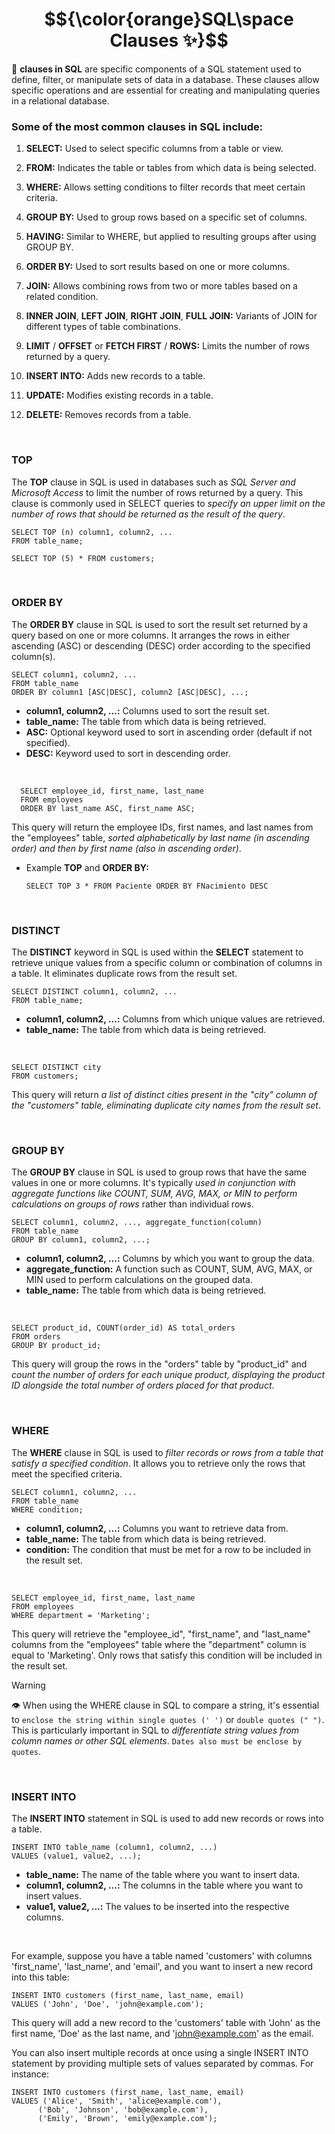 # $${\color{orange}SQL\space Clauses ✨}$$


🔸 **clauses in SQL** are specific components of a SQL statement used to define, filter, or manipulate sets of data in a database. These clauses allow specific operations and are essential for creating and manipulating queries in a relational database.

### Some of the most common clauses in SQL include:

1. **SELECT:** Used to select specific columns from a table or view.

2. **FROM:** Indicates the table or tables from which data is being selected.

3. **WHERE:** Allows setting conditions to filter records that meet certain criteria.

4. **GROUP BY:** Used to group rows based on a specific set of columns.

5. **HAVING:** Similar to WHERE, but applied to resulting groups after using GROUP BY.

6. **ORDER BY:** Used to sort results based on one or more columns.

7. **JOIN:** Allows combining rows from two or more tables based on a related condition.

8. **INNER JOIN**, **LEFT JOIN**, **RIGHT JOIN**, **FULL JOIN:** Variants of JOIN for different types of table combinations.

9. **LIMIT** / **OFFSET** or **FETCH FIRST** / **ROWS:** Limits the number of rows returned by a query.

10. **INSERT INTO:** Adds new records to a table.

11. **UPDATE:** Modifies existing records in a table.

12. **DELETE:** Removes records from a table.

<br>

### TOP

The **TOP** clause in SQL is used in databases such as *SQL Server and Microsoft Access* to limit the number of rows returned by a query. This clause is commonly used in SELECT queries to *specify an upper limit on the number of rows that should be returned as the result of the query*.

    SELECT TOP (n) column1, column2, ...
    FROM table_name;

    SELECT TOP (5) * FROM customers;

<br>

### ORDER BY

The **ORDER BY** clause in SQL is used to sort the result set returned by a query based on one or more columns. It arranges the rows in either ascending (ASC) or descending (DESC) order according to the specified column(s).

    SELECT column1, column2, ...
    FROM table_name
    ORDER BY column1 [ASC|DESC], column2 [ASC|DESC], ...;

- **column1, column2, ...:** Columns used to sort the result set.
- **table_name:** The table from which data is being retrieved.
- **ASC:** Optional keyword used to sort in ascending order (default if not specified).
- **DESC:** Keyword used to sort in descending order.

<br>

      SELECT employee_id, first_name, last_name
      FROM employees
      ORDER BY last_name ASC, first_name ASC;

This query will return the employee IDs, first names, and last names from the "employees" table, *sorted alphabetically by last name (in ascending order) and then by first name (also in ascending order)*.

- Example **TOP** and **ORDER BY:**

      SELECT TOP 3 * FROM Paciente ORDER BY FNacimiento DESC

<br>

### DISTINCT

The **DISTINCT** keyword in SQL is used within the **SELECT** statement to retrieve unique values from a specific column or combination of columns in a table. It eliminates duplicate rows from the result set.

    SELECT DISTINCT column1, column2, ...
    FROM table_name;

- **column1, column2, ...:** Columns from which unique values are retrieved.
- **table_name:** The table from which data is being retrieved.

<br>

    SELECT DISTINCT city
    FROM customers;

This query will return *a list of distinct cities present in the "city" column of the "customers" table, eliminating duplicate city names from the result set*.

<br>

### GROUP BY


The **GROUP BY** clause in SQL is used to group rows that have the same values in one or more columns. It's typically *used in conjunction with aggregate functions like COUNT, SUM, AVG, MAX, or MIN to perform calculations on groups of rows* rather than individual rows.

    SELECT column1, column2, ..., aggregate_function(column)
    FROM table_name
    GROUP BY column1, column2, ...;
  
- **column1, column2, ...:** Columns by which you want to group the data.
- **aggregate_function:** A function such as COUNT, SUM, AVG, MAX, or MIN used to perform calculations on the grouped data.
- **table_name:** The table from which data is being retrieved.

<br>

    SELECT product_id, COUNT(order_id) AS total_orders
    FROM orders
    GROUP BY product_id;

This query will group the rows in the "orders" table by "product_id" and *count the number of orders for each unique product, displaying the product ID alongside the total number of orders placed for that product*.

<br>

### WHERE

The **WHERE** clause in SQL is used to *filter records or rows from a table that satisfy a specified condition*. It allows you to retrieve only the rows that meet the specified criteria.

    SELECT column1, column2, ...
    FROM table_name
    WHERE condition;

- **column1, column2, ...:** Columns you want to retrieve data from.
- **table_name:** The table from which data is being retrieved.
- **condition:** The condition that must be met for a row to be included in the result set.

<br>

    SELECT employee_id, first_name, last_name
    FROM employees
    WHERE department = 'Marketing';

This query will retrieve the "employee_id", "first_name", and "last_name" columns from the "employees" table where the "department" column is equal to 'Marketing'. Only rows that satisfy this condition will be included in the result set.

> [!WARNING]
> 👁️
> When using the WHERE clause in SQL to compare a string, it's essential to `enclose the string within single quotes (' ')` or `double quotes (" ")`. This is particularly important in SQL to *differentiate string values from column names or other SQL elements*. `Dates also must be enclose by quotes`.

<br>

### INSERT INTO

The **INSERT INTO** statement in SQL is used to add new records or rows into a table.

    INSERT INTO table_name (column1, column2, ...)
    VALUES (value1, value2, ...);

- **table_name:** The name of the table where you want to insert data.
- **column1, column2, ...:** The columns in the table where you want to insert values.
- **value1, value2, ...:** The values to be inserted into the respective columns.

<br>

For example, suppose you have a table named 'customers' with columns 'first_name', 'last_name', and 'email', and you want to insert a new record into this table:

    INSERT INTO customers (first_name, last_name, email)
    VALUES ('John', 'Doe', 'john@example.com');

This query will add a new record to the 'customers' table with 'John' as the first name, 'Doe' as the last name, and 'john@example.com' as the email.

You can also insert multiple records at once using a single INSERT INTO statement by providing multiple sets of values separated by commas. For instance:

    INSERT INTO customers (first_name, last_name, email)
    VALUES ('Alice', 'Smith', 'alice@example.com'),
          ('Bob', 'Johnson', 'bob@example.com'),
          ('Emily', 'Brown', 'emily@example.com');